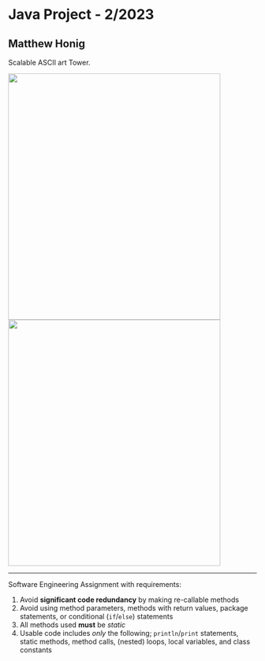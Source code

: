 # Java Project - 2/2023
## Matthew Honig
Scalable ASCII art Tower.

<img align = "left" width = "430" height = "500" src = https://github.com/mattrhonig/Honig-Resume-Portfolio/blob/main/Java_Projects/Scalable%20Tower/tower_images/size2.png>
<img align = "center" width = "430" height = "500" src = https://github.com/mattrhonig/Honig-Resume-Portfolio/blob/main/Java_Projects/Scalable%20Tower/tower_images/size4.png>







<hr>

Software Engineering Assignment with requirements:
1. Avoid **significant code redundancy** by making re-callable methods
2. Avoid using method parameters, methods with return values, package statements, or conditional (`if`/`else`) statements
3. All methods used **must** be *static*
4. Usable code includes *only* the following; `println`/`print` statements, static methods, method calls, (nested) loops, local variables, and class constants
